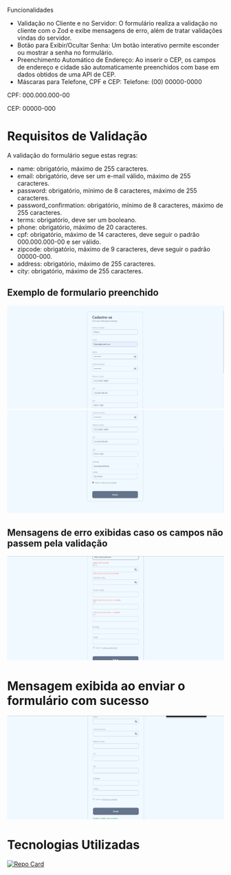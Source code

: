 Funcionalidades

- Validação no Cliente e no Servidor: O formulário realiza a validação no cliente com o Zod e exibe mensagens de erro, além de tratar validações vindas do servidor.
- Botão para Exibir/Ocultar Senha: Um botão interativo permite esconder ou mostrar a senha no formulário.
- Preenchimento Automático de Endereço: Ao inserir o CEP, os campos de endereço e cidade são automaticamente preenchidos com base em dados obtidos de uma API de CEP.
- Máscaras para Telefone, CPF e CEP:
Telefone: (00) 00000-0000

CPF: 000.000.000-00

CEP: 00000-000

# Requisitos de Validação
A validação do formulário segue estas regras:

- name: obrigatório, máximo de 255 caracteres.
- email: obrigatório, deve ser um e-mail válido, máximo de 255 caracteres.
- password: obrigatório, mínimo de 8 caracteres, máximo de 255 caracteres.
- password_confirmation: obrigatório, mínimo de 8 caracteres, máximo de 255 caracteres.
- terms: obrigatório, deve ser um booleano.
- phone: obrigatório, máximo de 20 caracteres.
- cpf: obrigatório, máximo de 14 caracteres, deve seguir o padrão 000.000.000-00 e ser válido.
- zipcode: obrigatório, máximo de 9 caracteres, deve seguir o padrão 00000-000.
- address: obrigatório, máximo de 255 caracteres.
- city: obrigatório, máximo de 255 caracteres.

## Exemplo de formulario preenchido
<img src="./src/assets/1.png">
<img src="./src/assets/2.png">

## Mensagens de erro exibidas caso os campos não passem pela validação
<img src="./src/assets/5.png">

# Mensagem exibida ao enviar o formulário com sucesso
<img src="./src/assets/4.png">

# Tecnologias Utilizadas

[![Repo Card](https://github-readme-stats.vercel.app/api/pin/?username=carolinabispo&repo=formulario-dinamico-com-react-hook-form-e-zod&bg_color=000&border_color=30A3DC&show_icons=true&icon_color=30A3DC&title_color=E94D5F&text_color=FFF)](https://github.com/carolinabispo/formulario-dinamico-com-react-hook-form-e-zod)
